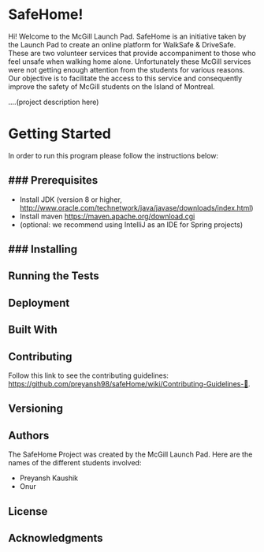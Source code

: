 # SafeHome!

Hi! Welcome to the McGill Launch Pad.
SafeHome is an initiative taken by the Launch Pad to create an online platform for WalkSafe & DriveSafe. These are two volunteer services that provide accompaniment to those who feel unsafe when walking home alone.
Unfortunately these McGill services were not getting enough attention from the students for various reasons. 
Our objective is to facilitate the access to this service and consequently improve the safety of McGill students on the Island of Montreal.

....(project description here)


# Getting Started

In order to run this program please follow the instructions below:



## ### Prerequisites

 - Install JDK (version 8 or higher, http://www.oracle.com/technetwork/java/javase/downloads/index.html)
 - Install maven https://maven.apache.org/download.cgi
 - (optional: we recommend using IntelliJ as an IDE for Spring projects)

## ### Installing



## Running the Tests

## Deployment

## Built With

## Contributing
Follow this link to see the contributing guidelines: https://github.com/preyansh98/safeHome/wiki/Contributing-Guidelines-👀.

## Versioning

## Authors
The SafeHome Project was created by the McGill Launch Pad.
Here are the names of the different students involved:

 - Preyansh Kaushik
 - Onur

## License

## Acknowledgments
<!--stackedit_data:
eyJoaXN0b3J5IjpbMjA3MDIyMTkxMywtODM5NDAyODQyXX0=
-->